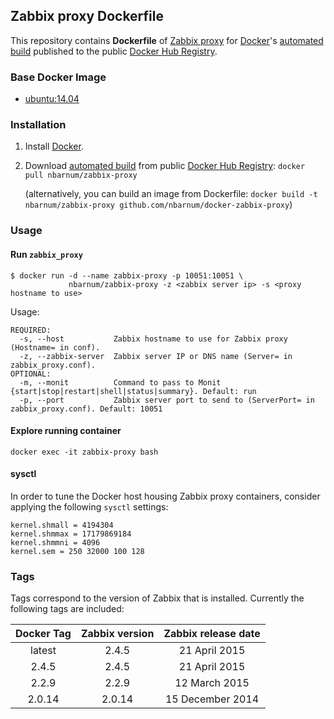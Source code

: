 ## Zabbix proxy Dockerfile

This repository contains **Dockerfile** of [Zabbix proxy](http://www.zabbix.com/) for [Docker](https://www.docker.com/)'s [automated build](https://registry.hub.docker.com/u/nbarnum/zabbix-proxy/) published to the public [Docker Hub Registry](https://registry.hub.docker.com/).

### Base Docker Image

* [ubuntu:14.04](https://registry.hub.docker.com/_/ubuntu/)

### Installation

1. Install [Docker](https://www.docker.com/).

2. Download [automated build](https://registry.hub.docker.com/u/nbarnum/zabbix-proxy/) from public [Docker Hub Registry](https://registry.hub.docker.com/): `docker pull nbarnum/zabbix-proxy`

   (alternatively, you can build an image from Dockerfile: `docker build -t nbarnum/zabbix-proxy github.com/nbarnum/docker-zabbix-proxy`)

### Usage

#### Run `zabbix_proxy`

    $ docker run -d --name zabbix-proxy -p 10051:10051 \
                 nbarnum/zabbix-proxy -z <zabbix server ip> -s <proxy hostname to use>

Usage:

    REQUIRED:
      -s, --host           Zabbix hostname to use for Zabbix proxy (Hostname= in conf).
      -z, --zabbix-server  Zabbix server IP or DNS name (Server= in zabbix_proxy.conf).
    OPTIONAL:
      -m, --monit          Command to pass to Monit {start|stop|restart|shell|status|summary}. Default: run
      -p, --port           Zabbix server port to send to (ServerPort= in zabbix_proxy.conf). Default: 10051


#### Explore running container

    docker exec -it zabbix-proxy bash

#### sysctl

In order to tune the Docker host housing Zabbix proxy containers, consider applying the following `sysctl` settings:

```
kernel.shmall = 4194304
kernel.shmmax = 17179869184
kernel.shmmni = 4096
kernel.sem = 250 32000 100 128
```

### Tags

Tags correspond to the version of Zabbix that is installed. Currently the following tags are included:

| Docker Tag | Zabbix version | Zabbix release date |
|:----------:|:--------------:|:-------------------:|
| latest     | 2.4.5          | 21 April 2015       |
| 2.4.5      | 2.4.5          | 21 April 2015       |
| 2.2.9      | 2.2.9          | 12 March 2015       |
| 2.0.14     | 2.0.14         | 15 December 2014    |
